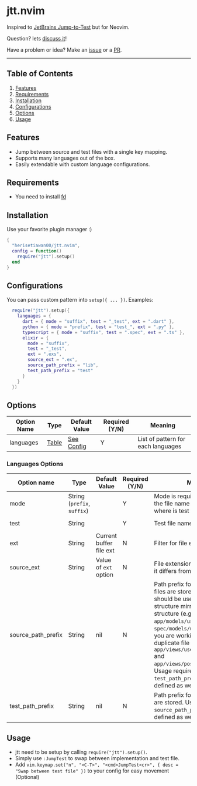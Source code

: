 # jtt.nvim

Inspired to [JetBrains Jump-to-Test](https://www.jetbrains.com/guide/java/tips/navigate-to-test/) but for Neovim.

Question? lets [discuss it](https://github.com/herisetiawan00/jtt.nvim/discussions)!

Have a problem or idea? Make an [issue](https://github.com/herisetiawan00/jtt.nvim/issues) or a [PR](https://github.com/herisetiawan00/jtt.nvim/pulls).

---

## Table of Contents

1. [Features](#features)
2. [Requirements](#requirements)
3. [Installation](#installation)
4. [Configurations](#configurations)
5. [Options](#options)
6. [Usage](#usage)

## Features

- Jump between source and test files with a single key mapping.
- Supports many languages out of the box.
- Easily extendable with custom language configurations.

## Requirements

- You need to install [fd](https://github.com/sharkdp/fd)

## Installation

Use your favorite plugin manager :)

```lua
{
  "herisetiawan00/jtt.nvim",
  config = function()
    require("jtt").setup()
  end
}
```

## Configurations

You can pass custom pattern into `setup({ ... })`.
Examples:

```lua
  require("jtt").setup({
    languages = {
      dart = { mode = "suffix", test = "_test", ext = ".dart" },
      python = { mode = "prefix", test = "test_", ext = ".py" },
      typescript = { mode = "suffix", test = ".spec", ext = ".ts" },
      elixir = {
        mode = "suffix",
        test = "_test",
        ext = ".exs",
        source_ext = ".ex",
        source_path_prefix = "lib",
        test_path_prefix = "test"
      }
    }
  })
```

## Options

| Option Name | Type                        | Default Value                                                                                           | Required (Y/N) | Meaning                            |
| ----------- | --------------------------- | ------------------------------------------------------------------------------------------------------- | -------------- | ---------------------------------- |
| languages   | [Table](#languages-options) | [See Config](https://github.com/herisetiawan00/jtt.nvim/blob/main/lua/jtt/config/language_defaults.lua) | Y              | List of pattern for each languages |

### Languages Options

| Option name        | Type                        | Default Value           | Required (Y/N) | Meaning                                                                                                                                                                                                                                                                                                                                                                                                  | Example                |
| ------------------ | --------------------------- | ----------------------- | -------------- | -------------------------------------------------------------------------------------------------------------------------------------------------------------------------------------------------------------------------------------------------------------------------------------------------------------------------------------------------------------------------------------------------------- | ---------------------- |
| mode               | String (`prefix`, `suffix`) |                         | Y              | Mode is required to know how the file name structured and where is test identifier are                                                                                                                                                                                                                                                                                                                   | `prefix`               |
| test               | String                      |                         | Y              | Test file name identifier pattern                                                                                                                                                                                                                                                                                                                                                                        | `test_`, `.spec`       |
| ext                | String                      | Current buffer file ext | N              | Filter for file extension to find                                                                                                                                                                                                                                                                                                                                                                        | `.dart`, `.rs`, `.exs` |
| source_ext         | String                      | Value of `ext` option   | N              | File extension for source files if it differs from test files                                                                                                                                                                                                                                                                                                                                            | `.ex`                  |
| source_path_prefix | String                      | nil                     | N              | Path prefix for where source files are stored. This option should be used if the source file structure mirrors the test file structure (e.g. `app/models/user.rb` and `spec/models/user_spec.rb`) and you are working in a project with duplicate file names (e.g. `app/views/users/show.html.erb` and `app/views/posts/show.html.erb`). Usage requires `test_path_prefix` option to be defined as well. | `app`                  |
| test_path_prefix   | String                      | nil                     | N              | Path prefix for where test files are stored. Usage requires `source_path_prefix` option to be defined as well.                                                                                                                                                                                                                                                                                           | `spec`                 |

## Usage

- jtt need to be setup by calling `require("jtt").setup()`.
- Simply use `:JumpTest` to swap between implementation and test file.
- Add `vim.keymap.set("n", "<C-T>", "<cmd>JumpTest<cr>", { desc = "Swap between test file" })` to your config for easy movement (Optional)
